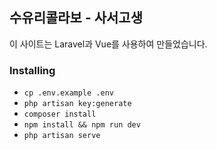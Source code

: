 ## 수유리콜라보 - 사서고생

이 사이트는 Laravel과 Vue를 사용하여 만들었습니다.

### Installing

- `cp .env.example .env`
- `php artisan key:generate`
- `composer install`
- `npm install && npm run dev`
- `php artisan serve`
